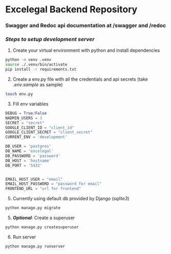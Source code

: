 # Excelegal Backend Repository
### Swagger and Redoc api documentation at /swagger and /redoc

### _Steps to setup development server_

1. Create your virtual environment with python and install dependencies
```bash 
python -m venv .venv 
source ./.venv/bin/activate
pip install -r requirements.txt
```
2. Create a env.py file with all the credentials and api secrets (take _.env.sample_ as sample) 
```bash
touch env.py
```
3. Fill env variables
 ```python
DEBUG = True/False
NADMIN_USERS = 3
SECRET = "secret"
GOOGLE_CLIENT_ID = "client_id"
GOOGLE_CLIENT_SECRET = "client_secret"
CURRENT_ENV = 'development'

DB_USER = 'postgres'
DB_NAME = 'excelegal'
DB_PASSWORD = 'password'
DB_HOST = 'hostname'
DB_PORT = '5432'


EMAIL_HOST_USER = "email"
EMAIL_HOST_PASSWORD = "password for email"
FRONTEND_URL = "url for frontend"

```

5. Currently using default db provided by Django (_sqlite3_)
```bash
python manage.py migrate
```
5. ___Optional___: Create a superuser
```bash
python manage.py createsuperuser
```
6. Run server  
```bash
python manage.py runserver
```